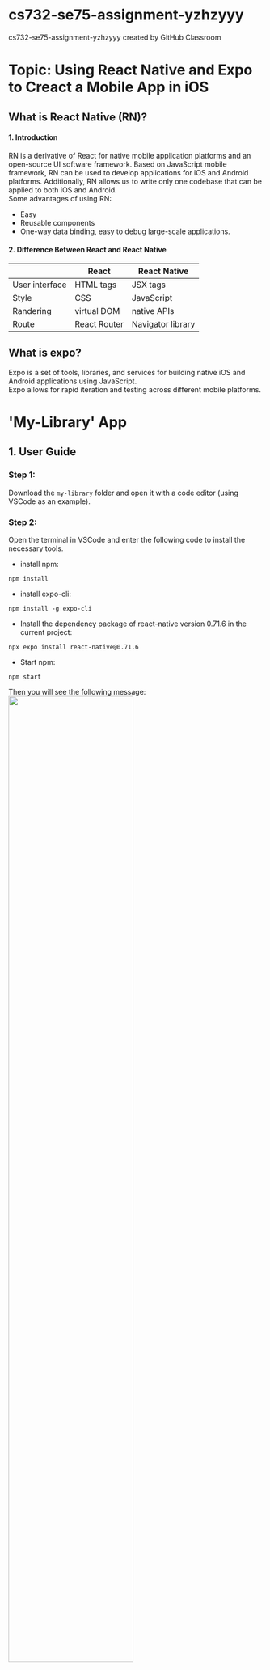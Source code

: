 # cs732-se75-assignment-yzhzyyy
cs732-se75-assignment-yzhzyyy created by GitHub Classroom

# Topic: Using React Native and Expo to Creact a Mobile App in iOS <br>

## What is React Native (RN)? <br>

#### 1. Introduction <br>
  RN is a derivative of React for native mobile application platforms and an open-source UI software framework. Based on JavaScript mobile framework, RN can be used to develop applications for iOS and Android platforms. Additionally, RN allows us to write only one codebase that can be applied to both iOS and Android.<br>
  Some advantages of using RN:  
  *  Easy  
  * Reusable components  
  * One-way data binding, easy to debug large-scale applications.  

#### 2. Difference Between React and React Native <br>

|  | React | React Native |
| --- | --- | --- |
| User interface | HTML tags | JSX tags |
| Style | CSS | JavaScript |
| Randering | virtual DOM | native APIs |
| Route | React Router | Navigator library |<br>

## What is expo? <br>
  Expo is a set of tools, libraries, and services for building native iOS and Android applications using JavaScript.  
  Expo allows for rapid iteration and testing across different mobile platforms.  
  
# 'My-Library' App

## 1. User Guide  

### Step 1:
Download the `my-library` folder and open it with a code editor (using VSCode as an example).  
### Step 2:
Open the terminal in VSCode and enter the following code to install the necessary tools. <br>
* install npm:  
``` 
npm install 
```
* install expo-cli:  
``` 
npm install -g expo-cli 
```
* Install the dependency package of react-native version 0.71.6 in the current project:    
``` 
npx expo install react-native@0.71.6 
```
* Start npm:  
``` 
npm start 
```  

Then you will see the following message:<br>
<img src="./images/Metro.jpg" width = "70%" height = "70%"/><br>

### Step 3:
Download the `Expo Go` app on your mobile phone.<br> For iOS, you can open your camera and scan the QR code to enter, and for Android, you can scan the QR code with the Expo Go app.<br>** Using iOS is a good choice. **

## 2. Project Files Overview
<img src="./images/catalog.jpg" width="15%" height = "15%"/><br>

> * `/app`: It stores the main display pages, including the `index.js` and `modal.js` page.  
> * `/components`: It stores the components used in the project, including three custom components: `ScreenHeaderBtn`, `Pokemon`, and `Search`.  
> * `/constants`: It stores `icons.js`, which is used to make the image resources constant so that they can be accessed directly in the project without specifying their paths again.  
> * `/images`: It stores the images used in the project.  
> * `pokemon.json`: Store Pokemon information using an array, including id, url, and name.

<br>

## 3. File Details

### /app/_layout.js
This is a layout route for a directory <br>
In this file, I created a React functional component called `Layout` which defines a stack navigation using the Expo Router library.<br>This Component returns a `<Stack>` component. There are two screens defined within the `<Stack>` component: `<home>` and `<modal>`. The `home` screen represents the main content and the `modal` screen represents a modal that can be displayed on top of the main content. <br> The Expo Router library provides navigation functionality for moving between screens in the stack.

### /app/home.js
This file implements the redirection functionality.<br> When the stack in `_layout.js` pushes out the home page, the index component in `home.js` is called, which uses the `<Redirect>` component to redirect to `index.js`. <br> In `index.js`, the actual home page is defined. This enables the mobile end to display the main page.<br>

### /app/index.js
This is the main page of the mobile app.<br>
It uses various components such as `Stack`, `SafeAreaView`, `LinearGradient`, `ScrollView`, `ScreenHeaderBtn`, `Search`, and `Pokemon` to create a user interface with a header section and a body section.<br> It defines a screen in a Stack Navigator in a React Navigation application. The screen is customized using some specific options for the navigation header. <br>
> **Components**<br>
> * `<Text>`: This is a React Native text component which is used for displaying plain text.
> * `<Stack.Screen>`: <br>This component allows you to define options for each screen, including the title, style, navigation bar behavior, and stack parameters. It helps to build the perfect navigation experience.<br>
> * `<SafeAreaView>`: <br>SafeAreaView is provided by `react-native-safe-area-context`. It ensures that the content is displayed within the safe areas of the device's screen. This is important because on devices like the iPhone X or newer models, the top screen notch can obstruct a portion of the screen. SafeAreaView helps prevent content from being obstructed by the device's hardware, and ensures that it is displayed within the visible screen area.
> * `<LinearGradient>`: <br>LinearGradient is provided by the `Expo` library for creating a linear gradient effect by specifying a range of colors and positions along a linear axis. 
> * `<ScrollView>`: <br>ScrollView is provided by  `react-native-gesture-handler`. It provides a scrollable view for displaying content that is larger than the visible area of the screen.<br> `showsVerticalScrollIndicator={false}` means hide the display of the vertical scroll bar in this component.<br>
> * `<ScreenHeaderBtn>`,`<Search>` and `<Pokemon>` are three custom components, which will be explained later.<br>  



> **hook**<br>
> * `useRouter()`: This hook is used to get access to the routing object. It allows the developer to programmatically navigate to another page using the `push()` method. For example:
```
const router = useRouter();
<ScreenHeaderBtn onPress={() => router.push('./modal')}/>
```
This would navigate the user to the `/modal` page.<br>


### /app/modal.js
This code provides a basic modal screen with a message and a dismiss button. When the user clicks on the menu button in the top right corner, a floating window will pop up.<br><br>
A Modal page is a UI design component that pops up as a floating layer on the current page to display temporary content. <br><br>
The `<StatusBar>` component sets the status bar color to white, and the `<Text>` component displays a message indicating that the Pokemon list is under construction.

### Search.jsx
In `search.jsx`, I defined a component named `Search` which returns a `<View>` component containing a search button and a text input field. The search button includes a `<TouchableOpacity>` component with the `searchBtn` style class and an `<Image>` component.<br>
> * `<TouchableOpacity>` component provides touchable feedback for both Android and iOS platforms.
> * `<TextInput>` allows users to input text into an application. `placeholder="Search..."` sets a default text "Searh..."

### Pokemon.jsx
`<Pokemon>` component is defined in this file which renders a list of Pokemon cards in a scrollable view.<br> 
Inside `<ScrollView>` component, `data.map` function is used to iterate through the array of Pokemon objects and create a `<TouchableOpacity>` element for each item to show every Pokemon. <br>
> * `require()` function: This is a built-in Node.js function that allows you to load modules or files in your code. <br>After obtaining the data variable, use the `map()` function within a `<ScrollView>` component to render each Pokemon in the data variable to the content defined below. <br>

### ScreenHeaderBtn.jsx
The `<ScreenHeaderBtn>` component takes three props: `iconUrl`, `dimension`, `onPress`.<br>
* In `<TouchableOpacity>` component, when the user presses on this component, the `onPress()` function passed as a prop is triggered.<br>
* In `<Image>` component, `resizeMode='cover'` is to ensure that the image completely covers the Image component's container.<br>
* The `dimension` prop is passed to the btnImg function as an argument to set the size of the Image component.<br>

### screenheader.style.js
This file exports a StyleSheet object named styles that contains two styles: `btnImg` and `btnContainer`.<br>
> * `StyleSheet.create` is used to create a reusable StyleSheet object. The `StyleSheet` object returned by can then be referenced in components to apply the defined styles. In components, we can access styles by referencing the property names of the style sheet object such as: `styles.btnImg(dimension)`.
> * `btnImg` style is a function takes a `dimension` parameter which is used to set width and height of the `Image` component. When the user clicks on the Image component, the dimension parameter will be passed back to btnImg.<br>


### Pokemon.style.js and Search.style.js
These two files define the styles for the `<Pokemon>` and `<Search>` components, respectively. The styles are then referenced in components using a syntax like `<styles.pokemonName>`.<br>

### icons.js
This file makes image resources available as constants for later references, without the need to use URLs.<br>

## 4. Style system
### Style sheet object
"Style sheet object" refers to a way of encapsulating style properties and values into a JavaScript object for defining styles on React Native components. The style sheet object is used to define the styles of a component in a structured and reusable way, allowing for easy modification and consistency across the application. It is a core feature of the React Native styling system.<br>
For example:<br>
``` JS
const styles = StyleSheet.create({
    container:{
        marginTop: 0,
    })}
```

### Inline styles
"Inline styles" refers to a way of defining styles for a React Native component by directly adding style properties and values as attributes in the component's JSX code. <br>
For example:<br>
``` JS
<SafeAreaView style={{flex:1, backgroundColor: "#ecccc5"}}>
```
